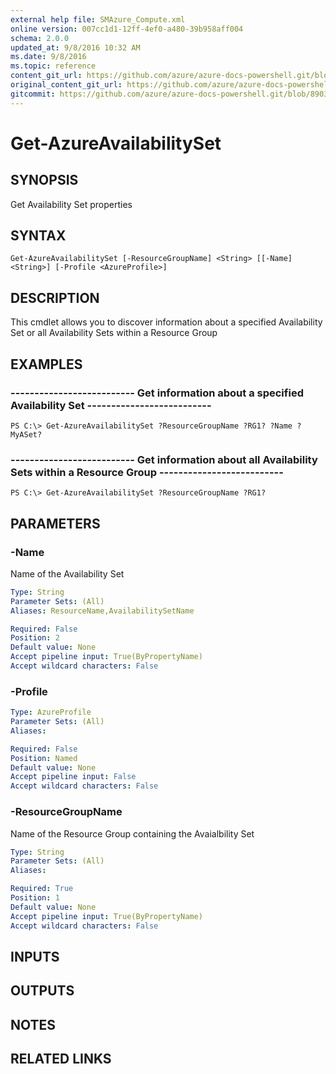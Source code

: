 ```yaml
---
external help file: SMAzure_Compute.xml
online version: 007cc1d1-12ff-4ef0-a480-39b958aff004
schema: 2.0.0
updated_at: 9/8/2016 10:32 AM
ms.date: 9/8/2016
ms.topic: reference
content_git_url: https://github.com/azure/azure-docs-powershell.git/blob/master/azureps-cmdlets-docs/Service%20Management/Compute%20Cmdlets/v1.0/Get-AzureAvailabilitySet.md
original_content_git_url: https://github.com/azure/azure-docs-powershell.git/blob/master/azureps-cmdlets-docs/Service%20Management/Compute%20Cmdlets/v1.0/Get-AzureAvailabilitySet.md
gitcommit: https://github.com/azure/azure-docs-powershell.git/blob/8903b0f1daa01932ac5fa167f377736de2df6709/azureps-cmdlets-docs/Service%20Management/Compute%20Cmdlets/v1.0/Get-AzureAvailabilitySet.md
---
```


# Get-AzureAvailabilitySet
## SYNOPSIS
Get Availability Set properties

## SYNTAX

```
Get-AzureAvailabilitySet [-ResourceGroupName] <String> [[-Name] <String>] [-Profile <AzureProfile>]
```

## DESCRIPTION
This cmdlet allows you to discover information about a specified Availability Set or all Availability Sets within a Resource Group

## EXAMPLES

### --------------------------  Get information about a specified Availability Set  --------------------------
```
PS C:\> Get-AzureAvailabilitySet ?ResourceGroupName ?RG1? ?Name ?MyASet?
```

### --------------------------  Get information about all Availability Sets within a Resource Group  --------------------------
```
PS C:\> Get-AzureAvailabilitySet ?ResourceGroupName ?RG1?
```

## PARAMETERS

### -Name
Name of the Availability Set

```yaml
Type: String
Parameter Sets: (All)
Aliases: ResourceName,AvailabilitySetName

Required: False
Position: 2
Default value: None
Accept pipeline input: True(ByPropertyName)
Accept wildcard characters: False
```

### -Profile
```yaml
Type: AzureProfile
Parameter Sets: (All)
Aliases: 

Required: False
Position: Named
Default value: None
Accept pipeline input: False
Accept wildcard characters: False
```

### -ResourceGroupName
Name of the Resource Group containing the Avaialbility Set

```yaml
Type: String
Parameter Sets: (All)
Aliases: 

Required: True
Position: 1
Default value: None
Accept pipeline input: True(ByPropertyName)
Accept wildcard characters: False
```

## INPUTS

## OUTPUTS

## NOTES

## RELATED LINKS


